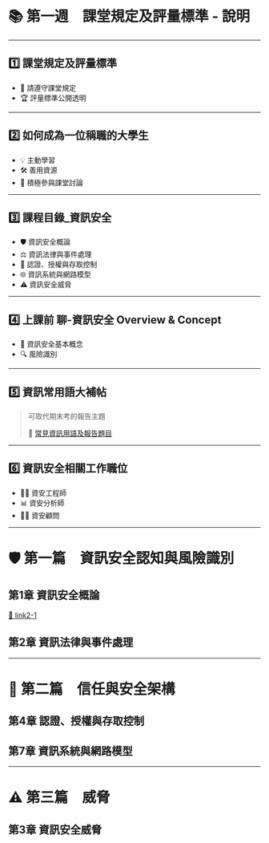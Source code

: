 # 📚 第一週　課堂規定及評量標準 - 說明

---

## 1️⃣ 課堂規定及評量標準
- 📌 請遵守課堂規定
- 🏆 評量標準公開透明

---

## 2️⃣ 如何成為一位稱職的大學生
- 💡 主動學習
- 🛠️ 善用資源
- 🤝 積極參與課堂討論

---

## 3️⃣ 課程目錄_資訊安全
- 🛡️ 資訊安全概論
- ⚖️ 資訊法律與事件處理
- 🔐 認證、授權與存取控制
- 🌐 資訊系統與網路模型
- ⚠️ 資訊安全威脅

---

## 4️⃣ 上課前 聊-資訊安全 Overview & Concept
- 🧠 資訊安全基本概念
- 🔍 風險識別

---

## 5️⃣ 資訊常用語大補帖
> 可取代期末考的報告主題
>
> 🔗 [常見資訊用語及報告題目](1-5.常見資訊用語_及_同學可以報告_取代期中期未考的題目.txt)

---

## 6️⃣ 資訊安全相關工作職位
- 👨‍💻 資安工程師
- 📊 資安分析師
- 🧑‍🏫 資安顧問

---

# 🛡️ 第一篇　資訊安全認知與風險識別

## 第1章 資訊安全概論
[📂 link2-1](CH01資訊安全概論.pptx)

## 第2章 資訊法律與事件處理

---

# 🔐 第二篇　信任與安全架構

## 第4章 認證、授權與存取控制

## 第7章 資訊系統與網路模型

---

# ⚠️ 第三篇　威脅

## 第3章 資訊安全威脅
